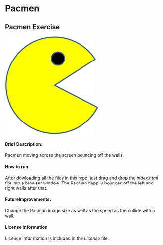 # Pacmen
## Pacmen Exercise 
<img src= "./images/PacMan1.png" width='300'/>  

#### Brief Description: 
Pacmen moving across the screen bouncing off the walls.       

#### How to run     
After dowloading all the files in this repo, just drag and drop the *index.html* file into a browser window. The PacMan happily bounces off the left and right walls after that.   

#### FutureImprovements:  
Change the Pacman image size as well as the speed as the collide with a wall.    

#### License Information
Licence infor mation is included in the *License* file.
